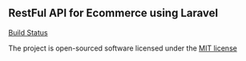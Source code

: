 ## RestFul API for Ecommerce using Laravel 

[Build Status](https://travis-ci.org/arrahman/RestFul-API-for-ECommerce.svg?branch=master)

The project is open-sourced software licensed under the [MIT license](http://opensource.org/licenses/MIT)
